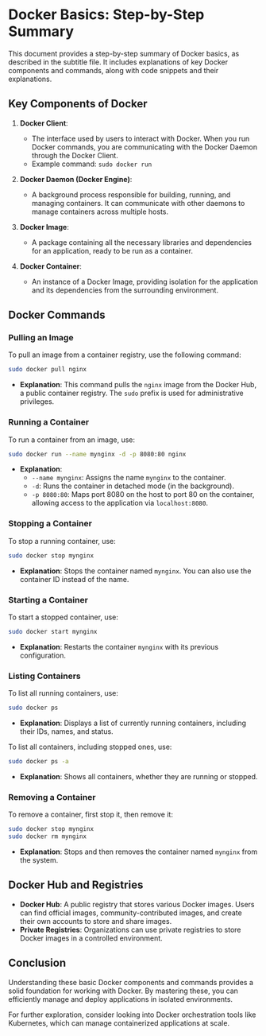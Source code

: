 # Docker Basics: Step-by-Step Summary

This document provides a step-by-step summary of Docker basics, as described in the subtitle file. It includes explanations of key Docker components and commands, along with code snippets and their explanations.

## Key Components of Docker

1. **Docker Client**: 
   - The interface used by users to interact with Docker. When you run Docker commands, you are communicating with the Docker Daemon through the Docker Client.
   - Example command: `sudo docker run`

2. **Docker Daemon (Docker Engine)**:
   - A background process responsible for building, running, and managing containers. It can communicate with other daemons to manage containers across multiple hosts.

3. **Docker Image**:
   - A package containing all the necessary libraries and dependencies for an application, ready to be run as a container.

4. **Docker Container**:
   - An instance of a Docker Image, providing isolation for the application and its dependencies from the surrounding environment.

## Docker Commands

### Pulling an Image

To pull an image from a container registry, use the following command:

```bash
sudo docker pull nginx
```

- **Explanation**: This command pulls the `nginx` image from the Docker Hub, a public container registry. The `sudo` prefix is used for administrative privileges.

### Running a Container

To run a container from an image, use:

```bash
sudo docker run --name mynginx -d -p 8080:80 nginx
```

- **Explanation**:
  - `--name mynginx`: Assigns the name `mynginx` to the container.
  - `-d`: Runs the container in detached mode (in the background).
  - `-p 8080:80`: Maps port 8080 on the host to port 80 on the container, allowing access to the application via `localhost:8080`.

### Stopping a Container

To stop a running container, use:

```bash
sudo docker stop mynginx
```

- **Explanation**: Stops the container named `mynginx`. You can also use the container ID instead of the name.

### Starting a Container

To start a stopped container, use:

```bash
sudo docker start mynginx
```

- **Explanation**: Restarts the container `mynginx` with its previous configuration.

### Listing Containers

To list all running containers, use:

```bash
sudo docker ps
```

- **Explanation**: Displays a list of currently running containers, including their IDs, names, and status.

To list all containers, including stopped ones, use:

```bash
sudo docker ps -a
```

- **Explanation**: Shows all containers, whether they are running or stopped.

### Removing a Container

To remove a container, first stop it, then remove it:

```bash
sudo docker stop mynginx
sudo docker rm mynginx
```

- **Explanation**: Stops and then removes the container named `mynginx` from the system.

## Docker Hub and Registries

- **Docker Hub**: A public registry that stores various Docker images. Users can find official images, community-contributed images, and create their own accounts to store and share images.
- **Private Registries**: Organizations can use private registries to store Docker images in a controlled environment.

## Conclusion

Understanding these basic Docker components and commands provides a solid foundation for working with Docker. By mastering these, you can efficiently manage and deploy applications in isolated environments.

For further exploration, consider looking into Docker orchestration tools like Kubernetes, which can manage containerized applications at scale.